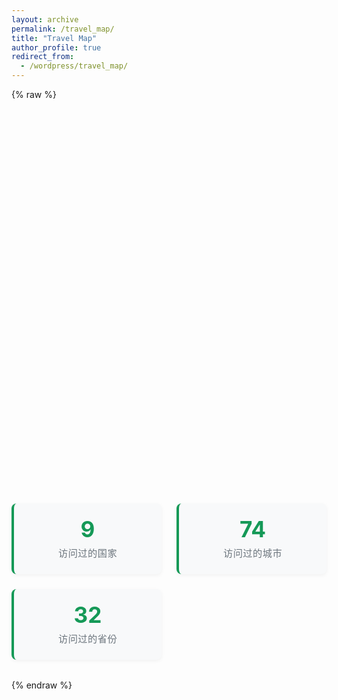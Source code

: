 ```yaml
---
layout: archive
permalink: /travel_map/
title: "Travel Map"
author_profile: true
redirect_from:
  - /wordpress/travel_map/
---
```


{% raw %}
<div id="map" style="height:600px; width:100%;"></div>

<div class="map-stats">
    <div class="stat-card">
        <div class="stat-number">9</div>
        <div class="stat-label">访问过的国家</div>
    </div>
    <div class="stat-card">
        <div class="stat-number">74</div>
        <div class="stat-label">访问过的城市</div>
    </div>
    <div class="stat-card">
        <div class="stat-number">32</div>
        <div class="stat-label">访问过的省份</div>
    </div>
</div>

<style>
    .map-stats {
        display: grid;
        grid-template-columns: repeat(auto-fit, minmax(200px, 1fr));
        gap: 1.5rem;
        margin: 2rem 0;
    }
    
    .stat-card {
        background: #f8f9fa;
        padding: 1.5rem;
        border-radius: 8px;
        text-align: center;
        border-left: 4px solid #159957;
        box-shadow: 0 2px 6px rgba(0, 0, 0, 0.05);
    }
    
    .stat-number {
        font-size: 2.2rem;
        font-weight: bold;
        color: #159957;
        margin-bottom: 0.5rem;
        line-height: 1;
    }
    
    .stat-label {
        font-size: 0.95rem;
        color: #6c757d;
        text-transform: uppercase;
        letter-spacing: 0.5px;
    }
</style>

<!-- Leaflet CSS -->
<link rel="stylesheet" href="https://unpkg.com/leaflet/dist/leaflet.css" />

<!-- Leaflet JS -->
<script src="https://unpkg.com/leaflet/dist/leaflet.js"></script>

<!-- Countries .geo.json: https://github.com/johan/world.geo.json/tree/master/countries -->
<script>
  document.addEventListener("DOMContentLoaded", function() {
    var map = L.map('map').setView([35, 105], 4);

    L.tileLayer('https://{s}.tile.openstreetmap.org/{z}/{x}/{y}.png', {
      attribution: '&copy; OpenStreetMap contributors'
    }).addTo(map);

    function addCountry(url, fillColor) {
      fetch(url)
        .then(r => r.json())
        .then(data => {
          L.geoJSON(data, {
            style: {
              color: "#000000",
              weight: 1,
              fillColor: fillColor,
              fillOpacity: 0.4
            }
          }).addTo(map);
        });
    }
    
    addCountry("/files/map_data/CHN.geo.json", "#ffcc00");
    addCountry("/files/map_data/JPN.geo.json", "#99ff99");
    addCountry("/files/map_data/THA.geo.json", "#99ff99");
    addCountry("/files/map_data/TUR.geo.json", "#ff99cc");
    addCountry("/files/map_data/GEO.geo.json", "#ffa07a");
    addCountry("/files/map_data/KOR.geo.json", "#dda0dd");
    addCountry("/files/map_data/RUS.geo.json", "#87cefa");
    addCountry("/files/map_data/VNM.geo.json", "#ff99cc");

    fetch("/files/map_data/cities.json")
      .then(r => r.json())
      .then(cities => {
        cities.forEach(city => {
          let popupContent = ``;
          if (city.image || city.desc) popupContent += `<div style="width:300px;height:auto;text-align:left;">
            <b>${city.name}</b>`;
          else popupContent += `<div style="width:auto;height:auto;text-align:center;">
            <b>${city.name}</b>`;
          if (city.date) popupContent += `<br>${city.date}</br>`;
          if (city.desc) popupContent += `<br><small>${city.desc.replace(/\n/g, "<br>")}</small>`;
          popupContent += `</div>`;
          let marker = L.marker([city.lat, city.lon]).addTo(map).bindPopup(popupContent, { maxWidth: 300 });
          if (city.image) {
            marker.on("popupopen", function (e) {
              let imgHtml = `<br><img src="${city.image}" style="width:300px;height:auto;">`;
              e.popup.setContent(popupContent + imgHtml);
            });
          }
        });
      });
  });
</script>
{% endraw %}
